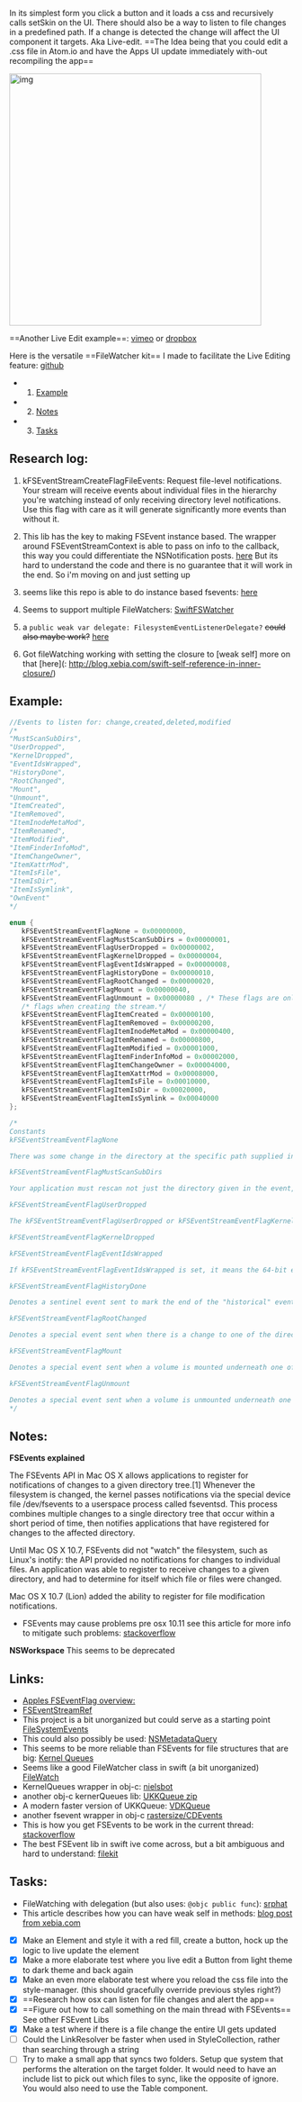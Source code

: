 In its simplest form you click a button and it loads a css and recursively calls setSkin on the UI. <!--more--> There should also be a way to listen to file changes in a predefined path. If a change is detected the change will affect the UI component it targets. Aka Live-edit. ==The Idea being that you could edit a .css file in Atom.io and have the Apps UI update immediately with-out recompiling the app==

<img width="448" alt="img" src="https://raw.githubusercontent.com/stylekit/img/master/live_edit_3.mov.gif">

==Another Live Edit example==: 	[vimeo](https://vimeo.com/162258482) or [dropbox](https://dl.dropboxusercontent.com/u/2559476/live_edit_3.mov) 

Here is the versatile ==FileWatcher kit== I made to facilitate the Live Editing feature: [github](https://github.com/eonist/swift-utils#filewatcher) 
 
- 1. [Example](#example) 
- 2. [Notes](#notes) 
- 3. [Tasks](#tasks) 

## Research log:

1. kFSEventStreamCreateFlagFileEvents: Request file-level notifications. Your stream will receive events about individual files in the hierarchy you're watching instead of only receiving directory level notifications. Use this flag with care as it will generate significantly more events than without it.

2. This lib has the key to making FSEvent instance based. The wrapper around FSEventStreamContext is able to pass on info to the callback, this way you could differentiate the NSNotification posts.  [here](https://github.com/Eonil/FileSystemEvents)  But its hard to understand the code and there is no guarantee that it will work in the end. So i'm moving on and just setting up 

3. seems like this repo is able to do instance based fsevents: [here](https://github.com/MindFundStudio/MixablyMac/blob/9f3fea9583cc3cbee6fdb675ae27769816c65d7d/MixablyMac/MXSongManager.swift) 
4. Seems to support multiple FileWatchers: [SwiftFSWatcher](https://github.com/gurinderhans/SwiftFSWatcher) 

5. a `public weak var delegate: FilesystemEventListenerDelegate?` ~~could also maybe work?~~ [here](https://github.com/abarisain/skugga/blob/2b9346d796c93e48ddcd67166a8903e9845a2810/OSX/skugga/FSEvents/FilesystemEventListener.swift) 

6. Got fileWatching working with setting the closure to [weak self] more on that [here](: http://blog.xebia.com/swift-self-reference-in-inner-closure/) 

## Example:

```swift
//Events to listen for: change,created,deleted,modified
/*
"MustScanSubDirs",
"UserDropped",
"KernelDropped",
"EventIdsWrapped",
"HistoryDone",
"RootChanged",
"Mount",
"Unmount",
"ItemCreated",
"ItemRemoved",
"ItemInodeMetaMod",
"ItemRenamed",
"ItemModified",
"ItemFinderInfoMod",
"ItemChangeOwner",
"ItemXattrMod",
"ItemIsFile",
"ItemIsDir",
"ItemIsSymlink",
"OwnEvent"
*/

enum {
   kFSEventStreamEventFlagNone = 0x00000000,
   kFSEventStreamEventFlagMustScanSubDirs = 0x00000001,
   kFSEventStreamEventFlagUserDropped = 0x00000002,
   kFSEventStreamEventFlagKernelDropped = 0x00000004,
   kFSEventStreamEventFlagEventIdsWrapped = 0x00000008,
   kFSEventStreamEventFlagHistoryDone = 0x00000010,
   kFSEventStreamEventFlagRootChanged = 0x00000020,
   kFSEventStreamEventFlagMount = 0x00000040,
   kFSEventStreamEventFlagUnmount = 0x00000080 , /* These flags are only set if you specified the FileEvents */
   /* flags when creating the stream.*/
   kFSEventStreamEventFlagItemCreated = 0x00000100,
   kFSEventStreamEventFlagItemRemoved = 0x00000200,
   kFSEventStreamEventFlagItemInodeMetaMod = 0x00000400,
   kFSEventStreamEventFlagItemRenamed = 0x00000800,
   kFSEventStreamEventFlagItemModified = 0x00001000,
   kFSEventStreamEventFlagItemFinderInfoMod = 0x00002000,
   kFSEventStreamEventFlagItemChangeOwner = 0x00004000,
   kFSEventStreamEventFlagItemXattrMod = 0x00008000,
   kFSEventStreamEventFlagItemIsFile = 0x00010000,
   kFSEventStreamEventFlagItemIsDir = 0x00020000,
   kFSEventStreamEventFlagItemIsSymlink = 0x00040000 
};

/*
Constants
kFSEventStreamEventFlagNone

There was some change in the directory at the specific path supplied in this event.

kFSEventStreamEventFlagMustScanSubDirs

Your application must rescan not just the directory given in the event, but all its children, recursively. This can happen if there was a problem whereby events were coalesced hierarchically. For example, an event in /Users/jsmith/Music and an event in /Users/jsmith/Pictures might be coalesced into an event with this flag set and path=/Users/jsmith. If this flag is set you may be able to get an idea of whether the bottleneck happened in the kernel (less likely) or in your client (more likely) by checking for the presence of the informational flags kFSEventStreamEventFlagUserDropped or kFSEventStreamEventFlagKernelDropped.

kFSEventStreamEventFlagUserDropped

The kFSEventStreamEventFlagUserDropped or kFSEventStreamEventFlagKernelDropped flags may be set in addition to the kFSEventStreamEventFlagMustScanSubDirs flag to indicate that a problem occurred in buffering the events (the particular flag set indicates where the problem occurred) and that the client must do a full scan of any directories (and their subdirectories, recursively) being monitored by this stream. If you asked to monitor multiple paths with this stream then you will be notified about all of them. Your code need only check for the kFSEventStreamEventFlagMustScanSubDirs flag; these flags (if present) only provide information to help you diagnose the problem.

kFSEventStreamEventFlagKernelDropped

kFSEventStreamEventFlagEventIdsWrapped

If kFSEventStreamEventFlagEventIdsWrapped is set, it means the 64-bit event ID counter wrapped around. As a result, previously-issued event ID's are no longer valid arguments for the sinceWhen parameter of the FSEventStreamCreate...() functions.

kFSEventStreamEventFlagHistoryDone

Denotes a sentinel event sent to mark the end of the "historical" events sent as a result of specifying a sinceWhen value in the FSEventStreamCreate...() call that created this event stream. (It will not be sent if kFSEventStreamEventIdSinceNow was passed for sinceWhen.) After invoking the client's callback with all the "historical" events that occurred before now, the client's callback will be invoked with an event where the kFSEventStreamEventFlagHistoryDone flag is set. The client should ignore the path supplied in this callback.

kFSEventStreamEventFlagRootChanged

Denotes a special event sent when there is a change to one of the directories along the path to one of the directories you asked to watch. When this flag is set, the event ID is zero and the path corresponds to one of the paths you asked to watch (specifically, the one that changed). The path may no longer exist because it or one of its parents was deleted or renamed. Events with this flag set will only be sent if you passed the flag kFSEventStreamCreateFlagWatchRoot to FSEventStreamCreate...() when you created the stream.

kFSEventStreamEventFlagMount

Denotes a special event sent when a volume is mounted underneath one of the paths being monitored. The path in the event is the path to the newly-mounted volume. You will receive one of these notifications for every volume mount event inside the kernel (independent of DiskArbitration). Beware that a newly-mounted volume could contain an arbitrarily large directory hierarchy. Avoid pitfalls like triggering a recursive scan of a non-local filesystem, which you can detect by checking for the absence of the MNT_LOCAL flag in the f_flags returned by statfs(). Also be aware of the MNT_DONTBROWSE flag that is set for volumes which should not be displayed by user interface elements.

kFSEventStreamEventFlagUnmount

Denotes a special event sent when a volume is unmounted underneath one of the paths being monitored. The path in the event is the path to the directory from which the volume was unmounted. You will receive one of these notifications for every volume unmount event inside the kernel. This is not a substitute for the notifications provided by the DiskArbitration framework; you only get notified after the unmount has occurred. Beware that unmounting a volume could uncover an arbitrarily large directory hierarchy, although OS X never does that.
*/
```
## Notes:

**FSEvents explained**

The FSEvents API in Mac OS X allows applications to register for notifications of changes to a given directory tree.[1] Whenever the filesystem is changed, the kernel passes notifications via the special device file /dev/fsevents to a userspace process called fseventsd. This process combines multiple changes to a single directory tree that occur within a short period of time, then notifies applications that have registered for changes to the affected directory.

Until Mac OS X 10.7, FSEvents did not "watch" the filesystem, such as Linux's inotify: the API provided no notifications for changes to individual files. An application was able to register to receive changes to a given directory, and had to determine for itself which file or files were changed.

Mac OS X 10.7 (Lion) added the ability to register for file modification notifications.

- FSEvents may cause problems pre osx 10.11 see this article for more info to mitigate such problems: [stackoverflow](http://stackoverflow.com/questions/6841010/fsevents-mysteriously-fails-to-deliver-events-in-some-folders?rq=1) 

**NSWorkspace**
This seems to be deprecated

## Links:  
- [Apples FSEventFlag overview: ](https://developer.apple.com/library/mac/documentation/Darwin/Reference/FSEvents_Ref/#//apple_ref/doc/constant_group/FSEventStreamEventFlags)  
- [FSEventStreamRef](http://stackoverflow.com/questions/21708559/get-fullpath-of-changed-file-using-scevents-fsevents-wrapper) 
- This project is a bit unorganized but could serve as a starting point [FileSystemEvents](https://github.com/Eonil/FileSystemEvents) 
- This could also possibly be used: [NSMetadataQuery](http://stackoverflow.com/questions/8562265/how-to-get-folder-changes-notificationsfolder-watcher-in-cocoa?rq=1) 
- This seems to be more reliable than FSEvents for file structures that are big: [Kernel Queues](https://developer.apple.com/library/mac/documentation/Darwin/Conceptual/FSEvents_ProgGuide/KernelQueues/KernelQueues.html#//apple_ref/doc/uid/TP40005289-CH5-SW2) 
- Seems like a good FileWatcher class in swift (a bit unorganized) [FileWatch](https://github.com/soh335/FileWatch) 
- KernelQueues wrapper in obj-c: [nielsbot](https://gist.github.com/nielsbot/5155671) 
- another obj-c kernerQueues lib: [UKKQueue zip](http://zathras.de/programming/cocoa/UKKQueue.zip) 
- A modern faster version of UKKQueue: [VDKQueue](https://github.com/bdkjones/VDKQueue) 
- another fsevent wrapper in obj-c [rastersize/CDEvents](https://github.com/rastersize/CDEvents) 
- This is how you get FSEvents to be work in the current thread: [stackoverflow](http://stackoverflow.com/questions/33260808/swift-proper-use-of-cfnotificationcenteraddobserver-w-callback) 
- The best FSEvent lib in swift ive come across, but a bit ambiguous and hard to understand: [filekit](https://github.com/nvzqz/FileKit/blob/020e322f586d573668a846a5f2b9eee26beb2ca2/FileKit/Core/FileSystemWatcher.swift) 
## Tasks:
- FileWatching with delegation (but also uses: `@objc public func`): [srphat](https://github.com/seorenn/SRPath/blob/a8cdcae445a3bab13ed9355f0fd379e47cc3ccc6/SRPath/SRPath/Sources/SRPathMonitor.swift) 
- This article describes how you can have weak self in methods: [blog post from xebia.com](http://blog.xebia.com/function-references-in-swift-and-retain-cycles/) 
- [x] Make an Element and style it with a red fill, create a button, hock up the logic to live update the element
- [x] Make a more elaborate test where you live edit a Button from light theme to dark theme and back again
- [x] Make an even more elaborate test where you reload the css file into the style-manager. (this should gracefully override previous styles right?)
- [x] ==Research how osx can listen for file changes and alert the app==
- [x] ==Figure out how to call something on the main thread with FSEvents== See other FSEvent Libs
- [x] Make a test where if there is a file change the entire UI gets updated
- [ ] Could the LinkResolver be faster when used in StyleCollection, rather than searching through a string
- [ ] Try to make a small app that syncs two folders. Setup que system that performs the alteration on the target folder. It would need to have an include list to pick out which files to sync, like the opposite of ignore. You would also need to use the Table component. 